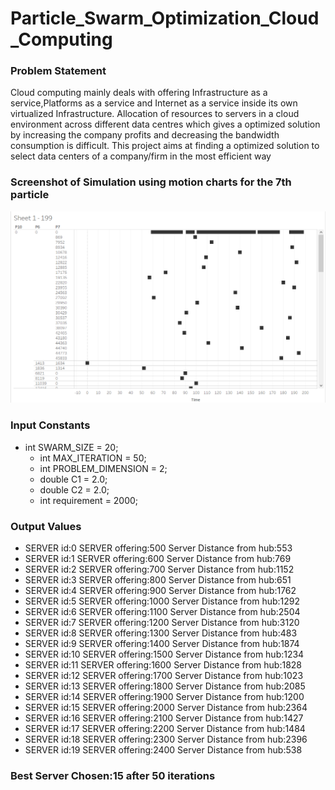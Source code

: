 # Particle_Swarm_Optimization_Cloud_Computing
### Problem Statement
Cloud computing mainly deals with offering Infrastructure as a service,Platforms as a service and Internet as a service inside
its own virtualized Infrastructure. Allocation of resources to servers in a cloud environment across different data centres which
gives a optimized solution by increasing the company profits and decreasing the bandwidth consumption is difficult. This project 
aims at finding a optimized solution to select data centers of a company/firm in the most efficient way

### Screenshot of Simulation using motion charts for the 7th particle
<img src="Images/PSO_Output.png">

### Input Constants
  - int SWARM_SIZE = 20;
	- int MAX_ITERATION = 50;
	- int PROBLEM_DIMENSION = 2;
	- double C1 = 2.0;
	- double C2 = 2.0;
	- int requirement = 2000;

### Output Values
  - SERVER id:0     SERVER offering:500       Server Distance from hub:553
  - SERVER id:1     SERVER offering:600       Server Distance from hub:769
  - SERVER id:2     SERVER offering:700       Server Distance from hub:1152
  - SERVER id:3     SERVER offering:800       Server Distance from hub:651
  - SERVER id:4     SERVER offering:900       Server Distance from hub:1762
  - SERVER id:5     SERVER offering:1000       Server Distance from hub:1292
  - SERVER id:6     SERVER offering:1100       Server Distance from hub:2504
  - SERVER id:7     SERVER offering:1200       Server Distance from hub:3120
  - SERVER id:8     SERVER offering:1300       Server Distance from hub:483
  - SERVER id:9     SERVER offering:1400       Server Distance from hub:1874
  - SERVER id:10     SERVER offering:1500       Server Distance from hub:1234
  - SERVER id:11     SERVER offering:1600       Server Distance from hub:1828
  - SERVER id:12     SERVER offering:1700       Server Distance from hub:1023
  - SERVER id:13     SERVER offering:1800       Server Distance from hub:2085
  - SERVER id:14     SERVER offering:1900       Server Distance from hub:1200
  - SERVER id:15     SERVER offering:2000       Server Distance from hub:2364
  - SERVER id:16     SERVER offering:2100       Server Distance from hub:1427
  - SERVER id:17     SERVER offering:2200       Server Distance from hub:1484
  - SERVER id:18     SERVER offering:2300       Server Distance from hub:2396
  - SERVER id:19     SERVER offering:2400       Server Distance from hub:538

### Best Server Chosen:15 after 50 iterations 


